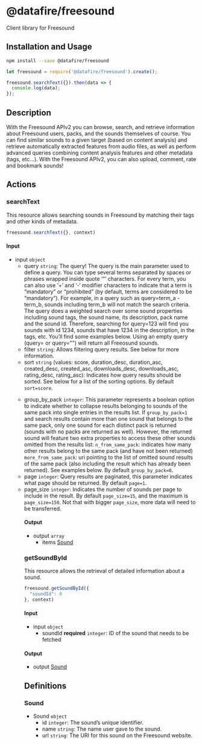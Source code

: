 # @datafire/freesound

Client library for Freesound

## Installation and Usage
```bash
npm install --save @datafire/freesound
```
```js
let freesound = require('@datafire/freesound').create();

freesound.searchText({}).then(data => {
  console.log(data);
});
```

## Description

With the Freesound APIv2 you can browse, search, and retrieve information about Freesound users, packs, and the sounds themselves of course. You can find similar sounds to a given target (based on content analysis) and retrieve automatically extracted features from audio files, as well as perform advanced queries combining content analysis features and other metadata (tags, etc...). With the Freesound APIv2, you can also upload, comment, rate and bookmark sounds!

## Actions

### searchText
This resource allows searching sounds in Freesound by matching their tags and other kinds of metadata.


```js
freesound.searchText({}, context)
```

#### Input
* input `object`
  * query `string`: The query! The query is the main parameter used to define a query. You can type several terms separated by spaces or phrases wrapped inside quote ‘”’ characters. For every term, you can also use ‘+’ and ‘-‘ modifier characters to indicate that a term is “mandatory” or “prohibited” (by default, terms are considered to be “mandatory”). For example, in a query such as query=term_a -term_b, sounds including term_b will not match the search criteria. The query does a weighted search over some sound properties including sound tags, the sound name, its description, pack name and the sound id. Therefore, searching for query=123 will find you sounds with id 1234, sounds that have 1234 in the description, in the tags, etc. You’ll find some examples below. Using an empty query (query= or query="") will return all Freeosund sounds.
  * filter `string`: Allows filtering query results. See below for more information.
  * sort `string` (values: score, duration_desc, duration_asc, created_desc, created_asc, downloads_desc, downloads_asc, rating_desc, rating_asc): Indicates how query results should be sorted. See below for a list of the sorting options. By default `sort=score`. <p> <table>
  * group_by_pack `integer`: This parameter represents a boolean option to indicate whether to collapse results belonging to sounds of the same pack into single entries in the results list. If `group_by_pack=1` and search results contain more than one sound that belongs to the same pack, only one sound for each distinct pack is returned (sounds with no packs are returned as well). However, the returned sound will feature two extra properties to access these other sounds omitted from the results list: `n_from_same_pack`: indicates how many other results belong to the same pack (and have not been returned) `more_from_same_pack`: uri pointing to the list of omitted sound results of the same pack (also including the result which has already been returned). See examples below. By default `group_by_pack=0`.
  * page `integer`: Query results are paginated, this parameter indicates what page should be returned. By default `page=1`.
  * page_size `integer`: Indicates the number of sounds per page to include in the result. By default `page_size=15`, and the maximum is `page_size=150`. Not that with bigger `page_size`, more data will need to be transferred.

#### Output
* output `array`
  * items [Sound](#sound)

### getSoundById
This resource allows the retrieval of detailed information about a sound.


```js
freesound.getSoundById({
  "soundId": 0
}, context)
```

#### Input
* input `object`
  * soundId **required** `integer`: ID of the sound that needs to be fetched

#### Output
* output [Sound](#sound)



## Definitions

### Sound
* Sound `object`
  * id `integer`: The sound’s unique identifier.
  * name `string`: The name user gave to the sound.
  * url `string`: The URI for this sound on the Freesound website.


